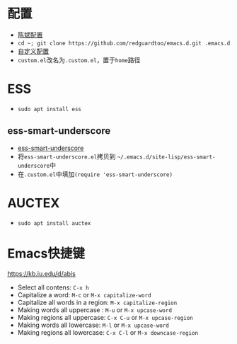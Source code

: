 # 配置
- [陈斌配置](https://github.com/redguardtoo/emacs.d) 
- `cd ~; git clone https://github.com/redguardtoo/emacs.d.git .emacs.d`
- [自定义配置](custom.el)
- `custom.el`改名为`.custom.el`，置于`home`路径

# ESS
- `sudo apt install ess`


## ess-smart-underscore
- [ess-smart-underscore](https://github.com/mattfidler/ess-smart-underscore.el)
- 将`ess-smart-underscore.el`拷贝到
  `~/.emacs.d/site-lisp/ess-smart-underscore`中
- 在`.custom.el`中填加`(require 'ess-smart-underscore)`
 
# AUCTEX
- `sudo apt install auctex`

# Emacs快捷键

https://kb.iu.edu/d/abis

- Select all contens: `C-x h`
- Capitalize a word: `M-c` or `M-x capitalize-word`
- Capitalize all words in a region: `M-x capitalize-region`
- Making words all uppercase : `M-u` or `M-x upcase-word`
- Making regions all uppercase: `C-x C-u` or `M-x upcase-region` 
- Making words all lowercase: `M-l` or `M-x upcase-word`
- Making regions all lowercase: `C-x C-l` or `M-x downcase-region`

